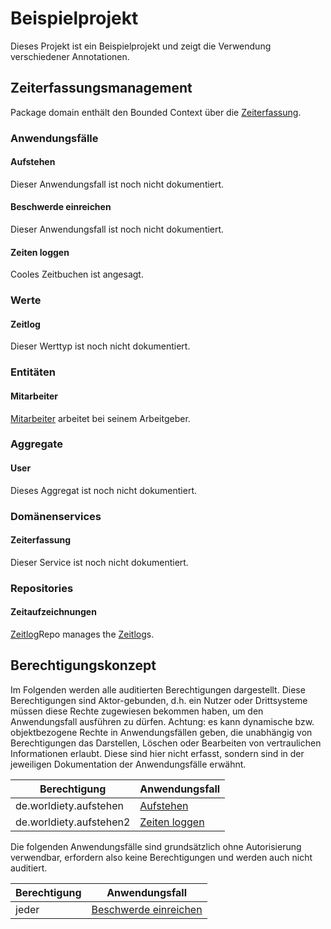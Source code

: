 # Beispielprojekt

Dieses Projekt ist ein Beispielprojekt und zeigt die Verwendung verschiedener Annotationen.


## Zeiterfassungsmanagement

Package domain enthält den Bounded Context über die [Zeiterfassung](#zeiterfassung).

### Anwendungsfälle

#### Aufstehen

Dieser Anwendungsfall ist noch nicht dokumentiert.

#### Beschwerde einreichen

Dieser Anwendungsfall ist noch nicht dokumentiert.

#### Zeiten loggen

Cooles Zeitbuchen ist angesagt.


### Werte

#### Zeitlog

Dieser Werttyp ist noch nicht dokumentiert.

### Entitäten

#### Mitarbeiter

[Mitarbeiter](#mitarbeiter) arbeitet bei seinem Arbeitgeber.


### Aggregate

#### User

Dieses Aggregat ist noch nicht dokumentiert.

### Domänenservices

#### Zeiterfassung

Dieser Service ist noch nicht dokumentiert.

### Repositories

#### Zeitaufzeichnungen

[Zeitlog](#zeitlog)Repo manages the [Zeitlog](#zeitlog)s.


## Berechtigungskonzept

Im Folgenden werden alle auditierten Berechtigungen dargestellt.
Diese Berechtigungen sind Aktor-gebunden, d.h. ein Nutzer oder Drittsysteme müssen diese Rechte zugewiesen bekommen haben, um den Anwendungsfall ausführen zu dürfen.
Achtung: es kann dynamische bzw. objektbezogene Rechte in Anwendungsfällen geben, die unabhängig von Berechtigungen das Darstellen, Löschen oder Bearbeiten von vertraulichen Informationen erlaubt. Diese sind hier nicht erfasst, sondern sind in der jeweiligen Dokumentation der Anwendungsfälle erwähnt.

|Berechtigung|Anwendungsfall|
|----|----|
|de.worldiety.aufstehen|[Aufstehen](#aufstehen)|
|de.worldiety.aufstehen2|[Zeiten loggen](#zeiten-loggen)|

Die folgenden Anwendungsfälle sind grundsätzlich ohne Autorisierung verwendbar, erfordern also keine Berechtigungen und werden auch nicht auditiert.

|Berechtigung|Anwendungsfall|
|----|----|
|jeder|[Beschwerde einreichen](#beschwerde-einreichen)|
